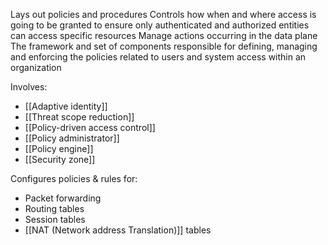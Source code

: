 Lays out policies and procedures
Controls how when and where access is going to be granted to ensure only authenticated and authorized entities can access specific resources
Manage actions occurring in the data plane
The framework and set of components responsible for defining, managing and enforcing the policies related to users and system access within an organization

Involves:
- [[Adaptive identity]]
- [[Threat scope reduction]]
- [[Policy-driven access control]]
- [[Policy administrator]]
- [[Policy engine]]
- [[Security zone]]

Configures policies & rules for:
- Packet forwarding
- Routing tables
- Session tables
- [[NAT (Network address Translation)]] tables

